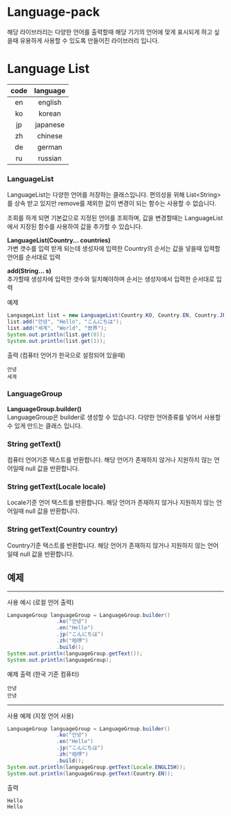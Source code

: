 # Language-pack
해당 라이브러리는 다양한 언어를 출력할때 해당 기기의 언어에 맞게 표시되게 하고 싶을때 유용하게 사용할 수 있도록 만들어진 라이브러리 입니다.

# Language List
| code | language  |
|:----:|:---------:|
|  en  |  english  |
|  ko  |  korean   |
|  jp  | japanese  |
|  zh  |  chinese  |
|  de  |  german   |
|  ru  |  russian  |

### LanguageList
LanguageList는 다양한 언어를 저장하는 클래스입니다.
편의성을 위해 List&lt;String&gt;를 상속 받고 있지만 remove를 제외한 값이 변경이 되는 함수는 사용할 수 없습니다. <br>

조회를 하게 되면 기본값으로 지정된 언어를 조회하며, 값을 변경할때는 LanguageList에서 지정된 함수를 사용하여 값을 추가할 수 있습니다.

**LanguageList(Country... countries)** <br>
가변 갯수를 입력 받게 되는데 생성자에 입력한 Country의 순서는 값을 넣을때 입력할 언어를 순서대로 입력

**add(String... s)** <br>
추가할때 생성자에 입력한 갯수와 일치해야하며 순서는 생성자에서 입력한 순서대로 입력


예제
```java
LanguageList list = new LanguageList(Country.KO, Country.EN, Country.JP);
list.add("안녕", "Hello", "こんにちは");
list.add("세계", "World", "世界");
System.out.println(list.get(0));
System.out.println(list.get(1));
```

출력 (컴퓨터 언어가 한국으로 설정되어 있을때)
```agsl
안녕
세계
```

### LanguageGroup

**LanguageGroup.builder()** <br>
LanguageGroup은 builder로 생성할 수 있습니다. 
다양한 언어종류를 넣어서 사용할 수 있게 만드는 클래스 입니다.

### String getText()
컴퓨터 언어기준 택스트를 반환합니다. 해당 언어가 존재하지 않거나 지원하지 않는 언어일때 null 값을 반환합니다.

### String getText(Locale locale)
Locale기준 언어 택스트를 반환합니다. 해당 언어가 존재하지 않거나 지원하지 않는 언어일때 null 값을 반환합니다.

### String getText(Country country)
Country기준 택스트를 반환합니다. 해당 언어가 존재하지 않거나 지원하지 않는 언어일때 null 값을 반환합니다.

## 예제

---

사용 예시 (로컬 언어 출력)
```java
LanguageGroup languageGroup = LanguageGroup.builder()
                .ko("안녕")
                .en("Hello")
                .jp("こんにちは")
                .zh("哈啰")
                .build();
System.out.println(languageGroup.getText());
System.out.println(languageGroup);
```
예제 출력 (한국 기준 컴퓨터) 
```agsl
안녕
안녕
```

---

사용 예제 (지정 언어 사용)
```java
LanguageGroup languageGroup = LanguageGroup.builder()
                .ko("안녕")
                .en("Hello")
                .jp("こんにちは")
                .zh("哈啰")
                .build();
System.out.println(languageGroup.getText(Locale.ENGLISH));
System.out.println(languageGroup.getText(Country.EN));
```
출력
```agsl
Hello
Hello
```